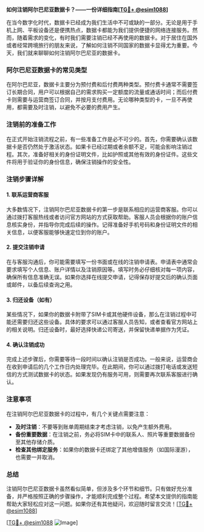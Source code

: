 **如何注销阿尔巴尼亚数据卡？——一份详细指南[[TG💪+ @esim1088](https://t.me/s/esim1088)]**

在当今数字化时代，数据卡已经成为我们生活中不可或缺的一部分。无论是用于手机上网、平板设备还是便携热点，数据卡都能为我们提供便捷的网络连接服务。然而，随着需求的变化，有时我们需要注销已经不再使用的数据卡。对于居住在国外或者经常跨境旅行的朋友来说，了解如何注销不同国家的数据卡显得尤为重要。今天，我们就来聊聊如何注销阿尔巴尼亚的数据卡。

### 阿尔巴尼亚数据卡的常见类型

在阿尔巴尼亚，数据卡主要分为预付费和后付费两种类型。预付费卡通常不需要签订长期合同，用户可以根据自己的需求购买一定额度的流量或通话时间；而后付费卡则需要与运营商签订合同，并按月支付费用。无论哪种类型的卡，一旦不再使用，都需要及时注销，以避免不必要的费用产生。

### 注销前的准备工作

在正式开始注销流程之前，有一些准备工作是必不可少的。首先，你需要确认该数据卡是否仍然处于激活状态。如果卡已经过期或者余额不足，可能会影响注销过程。其次，准备好相关的身份证明文件，比如护照或其他有效的身份证件。这些文件将用于验证你的身份信息，确保注销操作的安全性。

### 注销步骤详解

#### 1. 联系运营商客服

大多数情况下，注销阿尔巴尼亚数据卡的第一步是联系相应的运营商客服。你可以通过拨打客服热线或者访问官方网站的方式获取帮助。客服人员会根据你的账户信息核实身份，并指导你完成后续的操作。记得准备好手机号码和身份证明文件的相关信息，以便客服能够快速定位到你的账户。

#### 2. 提交注销申请

在与客服沟通后，你可能需要填写一份书面或在线的注销申请表。申请表中通常会要求填写个人信息、账户详情以及注销原因等。填写时务必仔细核对每一项内容，确保所有信息准确无误。如果你选择在线提交申请，记得保存好提交后的确认页面或邮件，以备后续查询之用。

#### 3. 归还设备（如有）

某些情况下，如果你的数据卡附带了SIM卡或其他硬件设备，那么在注销过程中可能还需要归还这些设备。具体的要求可以通过客服人员告知，或者查看官方网站上的相关说明。归还设备时，最好选择快递公司寄送，并保留快递单据作为凭证。

#### 4. 确认注销成功

完成上述步骤后，你需要等待一段时间以确认注销是否成功。一般来说，运营商会在收到申请后的几个工作日内处理完毕。在此期间，你可以通过拨打电话或发送短信的方式测试数据卡的状态。如果发现仍有服务可用，则需要再次联系客服进行确认。

### 注意事项

在注销阿尔巴尼亚数据卡的过程中，有几个关键点需要注意：

- **及时注销**：不要等到账单周期结束才考虑注销，以免产生额外费用。
- **备份重要数据**：在注销之前，务必将SIM卡中的联系人、照片等重要数据备份至其他存储介质。
- **检查其他绑定服务**：如果你的数据卡还绑定了其他增值服务（如国际漫游），也需要一并取消。

### 总结

注销阿尔巴尼亚数据卡虽然看似简单，但涉及多个环节和细节。只有做好充分准备，并严格按照正确的步骤操作，才能顺利完成整个过程。希望本文提供的指南能帮助大家轻松应对这一问题。如果你还有其他疑问，欢迎随时留言交流！[[TG💪+ @esim1088](https://t.me/s/esim1088)]

[[TG💪+ @esim1088](https://t.me/s/esim1088) ![Image](https://i.postimg.cc/4NQfJmqS/Snipaste-2025-05-13-00-14-12.png)]